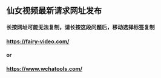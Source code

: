 ## 仙女视频最新请求网址发布

#### 长按网址可能无法复制，请长按这段问题后，移动选择标签复制
#### https://fairy-video.com/
#### or
#### https://www.wchatools.com/
